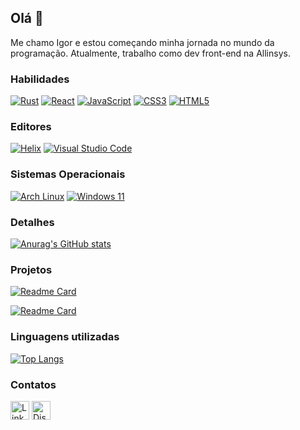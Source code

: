 ## Olá 👋

Me chamo Igor e estou começando minha jornada no mundo da programação.
Atualmente, trabalho como dev front-end na Allinsys.

### Habilidades

[![Rust](https://img.shields.io/badge/rust-%23000000.svg?style=for-the-badge&logo=rust&logoColor=white)](#)
[![React](https://img.shields.io/badge/react-%2320232a.svg?style=for-the-badge&logo=react&logoColor=%2361DAFB)](#)
[![JavaScript](https://img.shields.io/badge/javascript-%23323330.svg?style=for-the-badge&logo=javascript&logoColor=%23F7DF1E)](#)
[![CSS3](https://img.shields.io/badge/css3-%231572B6.svg?style=for-the-badge&logo=css3&logoColor=white)](#)
[![HTML5](https://img.shields.io/badge/html5-%23E34F26.svg?style=for-the-badge&logo=html5&logoColor=white)](#)

### Editores
[![Helix](https://img.shields.io/badge/Helix-%2328153e.svg?style=for-the-badge&logo=helix&logoColor=white)](#)
[![Visual Studio Code](https://custom-icon-badges.demolab.com/badge/Visual%20Studio%20Code-0078d7.svg?style=for-the-badge&logo=vsc&logoColor=white)](#)

### Sistemas Operacionais

[![Arch Linux](https://img.shields.io/badge/Arch%20Linux-1793D1?style=for-the-badge&logo=arch-linux&logoColor=fff)](#)
[![Windows 11](https://custom-icon-badges.demolab.com/badge/Windows%20-0078D6?style=for-the-badge&logo=windows11&logoColor=white)](#)

### Detalhes

[![Anurag's GitHub stats](https://github-readme-stats.vercel.app/api?username=svxezm&show_icons=true&theme=synthwave)](#)

### Projetos

[![Readme Card](https://github-readme-stats.vercel.app/api/pin/?username=svxezm&repo=portfolio&theme=synthwave)](https://github.com/svxezm/portfolio)

[![Readme Card](https://github-readme-stats.vercel.app/api/pin/?username=svxezm&repo=color-generator&theme=synthwave)](https://github.com/svxezm/color-generator)

### Linguagens utilizadas
[![Top Langs](https://github-readme-stats.vercel.app/api/top-langs/?username=svxezm&hide_progress=false&theme=synthwave&layout=compact)](#)

### Contatos

[<img src="https://img.shields.io/badge/linkedin-%230077B5.svg?style=for-the-badge&logo=linkedin&logoColor=white" alt="Linkedin" height="30">](https://www.linkedin.com/in/igor-borges-k%C3%BChl-09b001257/)
[<img src="https://img.shields.io/badge/Discord-%235865F2.svg?style=for-the-badge&logo=discord&logoColor=white" alt="Discord" height="30">](https://discord.com/users/1201863684117504020)
